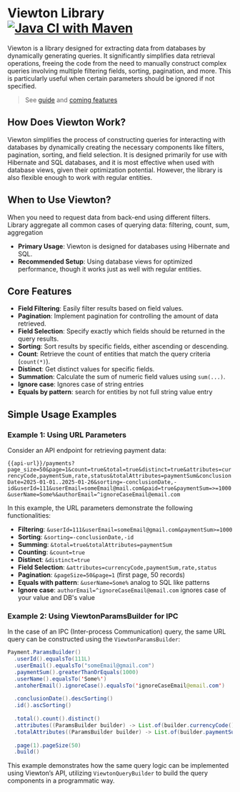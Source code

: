 # Viewton Library [![Java CI with Maven](https://github.com/AndrewVolostnykh/viewton/actions/workflows/maven.yml/badge.svg?branch=main)](https://github.com/AndrewVolostnykh/viewton/actions/workflows/maven.yml)

Viewton is a library designed for extracting data from databases by dynamically generating queries. It significantly
simplifies data retrieval operations, freeing the code from the need to manually construct complex queries involving
multiple filtering fields, sorting, pagination, and more. This is particularly useful when certain parameters should be
ignored if not specified.

> See [guide](docs/GUIDE.md) and [coming features](docs/COMING_SOON.md)

## How Does Viewton Work?

Viewton simplifies the process of constructing queries for interacting with databases by dynamically creating the necessary components like filters, pagination, sorting, and field selection. It is designed primarily for use with Hibernate and SQL databases, and it is most effective when used with database views, given their optimization potential. However, the library is also flexible enough to work with regular entities.

## When to Use Viewton?

When you need to request data from back-end using different filters. Library aggregate all
common cases of querying data: filtering, count, sum, aggregation

- **Primary Usage**: Viewton is designed for databases using Hibernate and SQL.
- **Recommended Setup**: Using database views for optimized performance, though it works just as well with regular entities.

## Core Features

- **Field Filtering**: Easily filter results based on field values.
- **Pagination**: Implement pagination for controlling the amount of data retrieved.
- **Field Selection**: Specify exactly which fields should be returned in the query results.
- **Sorting**: Sort results by specific fields, either ascending or descending.
- **Count**: Retrieve the count of entities that match the query criteria (`count(*)`).
- **Distinct**: Get distinct values for specific fields.
- **Summation**: Calculate the sum of numeric field values using `sum(...)`.
- **Ignore case**: Ignores case of string entries
- **Equals by pattern**: search for entities by not full string value entry

## Simple Usage Examples

### Example 1: Using URL Parameters

Consider an API endpoint for retrieving payment data:

`{{api-url}}/payments?page_size=50&page=1&count=true&total=true&distinct=true&attributes=currencyCode,paymentSum,rate,status&totalAttributes=paymentSum&conclusionDate=2025-01-01..2025-01-26&sorting=-conclusionDate,-id&userId=111&userEmail=someEmail@mail.com&paid=true&paymentSum=>=1000&userName=Some%&authorEmail=^ignoreCaseEmail@email.com`

In this example, the URL parameters demonstrate the following functionalities:

- **Filtering**: `&userId=111&userEmail=someEmail@gmail.com&paymentSum>=1000`
- **Sorting**: `&sorting=-conclusionDate,-id`
- **Summing**: `&total=true&totalAttributes=paymentSum`
- **Counting**: `&count=true`
- **Distinct**: `&distinct=true`
- **Field Selection**: `&attributes=currencyCode,paymentSum,rate,status`
- **Pagination**: `&pageSize=50&page=1` (first page, 50 records)
- **Equals with pattern**: `&userName=Some%` analog to SQL like patterns
- **Ignore case**: `authorEmail=^ignoreCaseEmail@email.com` ignores case of your value and DB's value

### Example 2: Using ViewtonParamsBuilder for IPC

In the case of an IPC (Inter-process Communication) query, the same URL query can be constructed using the
`ViewtonParamsBuilder`:

```java
Payment.ParamsBuilder()
  .userId().equalsTo(111L)
  .userEmail().equalsTo("someEmail@gmail.com")
  .paymentSum().greaterThanOrEquals(1000)
  .userName().equalsTo('Some%')
  .antoherEmail().ignoreCase().equalsTo('ignoreCaseEmail@email.com')
  
  .conclusionDate().descSorting()
  .id().ascSorting()
  
  .total().count().distinct()
  .attributes((ParamsBuilder builder) -> List.of(builder.currencyCode(), builder.paymentSum(), builder.rate(), builder.status()))
  .totalAttributes((ParamsBuilder builder) -> List.of(builder.paymentSum))
  
  .page(1).pageSize(50)
  .build()
```

This example demonstrates how the same query logic can be implemented using Viewton’s API, utilizing `ViewtonQueryBuilder` to
build the query components in a programmatic way.

